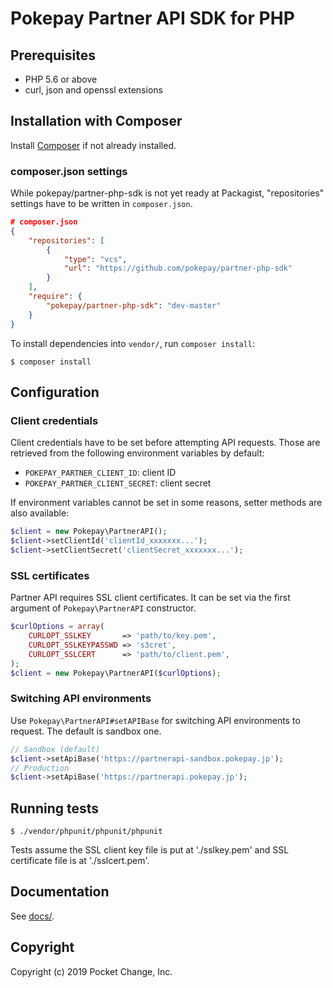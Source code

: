# Pokepay Partner API SDK for PHP

## Prerequisites

- PHP 5.6 or above
- curl, json and openssl extensions

## Installation with Composer

Install [Composer](https://getcomposer.org/) if not already installed.

### composer.json settings

While pokepay/partner-php-sdk is not yet ready at Packagist, "repositories" settings have to be written in `composer.json`.

```json
# composer.json
{
    "repositories": [
        {
            "type": "vcs",
            "url": "https://github.com/pokepay/partner-php-sdk"
        }
    ],
    "require": {
        "pokepay/partner-php-sdk": "dev-master"
    }
}
```

To install dependencies into `vendor/`, run `composer install`:

```
$ composer install
```

## Configuration

### Client credentials

Client credentials have to be set before attempting API requests. Those are retrieved from the following environment variables by default:

- `POKEPAY_PARTNER_CLIENT_ID`: client ID
- `POKEPAY_PARTNER_CLIENT_SECRET`: client secret

If environment variables cannot be set in some reasons, setter methods are also available:

```php
$client = new Pokepay\PartnerAPI();
$client->setClientId('clientId_xxxxxxx...');
$client->setClientSecret('clientSecret_xxxxxxx...');
```

### SSL certificates

Partner API requires SSL client certificates. It can be set via the first argument of `Pokepay\PartnerAPI` constructor.


```php
$curlOptions = array(
    CURLOPT_SSLKEY       => 'path/to/key.pem',
    CURLOPT_SSLKEYPASSWD => 's3cret',
    CURLOPT_SSLCERT      => 'path/to/client.pem',
);
$client = new Pokepay\PartnerAPI($curlOptions);
```

### Switching API environments

Use `Pokepay\PartnerAPI#setAPIBase` for switching API environments to request. The default is sandbox one.

```php
// Sandbox (default)
$client->setApiBase('https://partnerapi-sandbox.pokepay.jp');
// Production
$client->setApiBase('https://partnerapi.pokepay.jp');
```

## Running tests

```
$ ./vendor/phpunit/phpunit/phpunit
```

Tests assume the SSL client key file is put at './sslkey.pem' and SSL certificate file is at './sslcert.pem'.

## Documentation

See [docs/](docs/index.md).

## Copyright

Copyright (c) 2019 Pocket Change, Inc.
